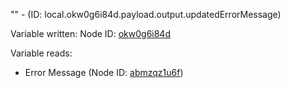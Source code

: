 "" - (ID: local.okw0g6i84d.payload.output.updatedErrorMessage)

Variable written:
Node ID: [okw0g6i84d](../nodes/okw0g6i84d.md)

Variable reads:
* Error Message (Node ID: [abmzqz1u6f](../nodes/abmzqz1u6f.md))
